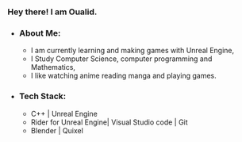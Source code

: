 ### Hey there! I am Oualid.
- ### About Me:
   -  I am currently learning and making games with Unreal Engine,
   -  I Study Computer Science, computer programming and Mathematics,
   -  I like watching anime reading manga and playing games.
- ### Tech Stack:
    - C++ | Unreal Engine
    - Rider for Unreal Engine| Visual Studio code | Git
    - Blender | Quixel
